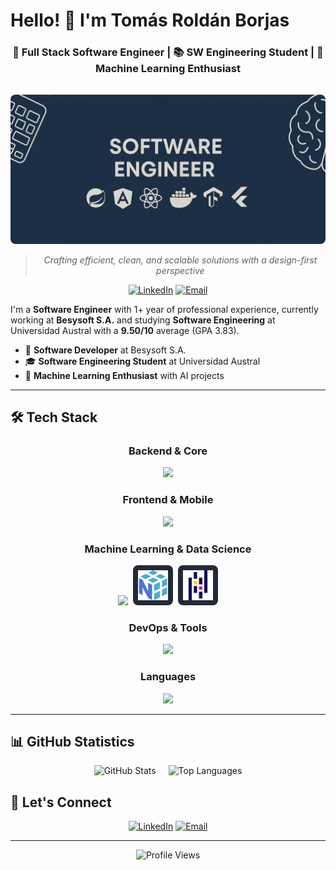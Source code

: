 # Hello! 👋 I'm Tomás Roldán Borjas

<div align="center">
  
### 🚀 Full Stack Software Engineer | 📚 SW Engineering Student | 🤖 Machine Learning Enthusiast

<img src="./Banner%20wide.png" alt="Banner" style="max-width:100%; border-radius:8px; margin-top:16px;" />

> *Crafting efficient, clean, and scalable solutions with a design-first perspective*

[![LinkedIn](https://img.shields.io/badge/LinkedIn-0077B5?style=for-the-badge&logo=linkedin&logoColor=white)](https://www.linkedin.com/in/tomasrolb/)
[![Email](https://img.shields.io/badge/Email-D14836?style=for-the-badge&logo=gmail&logoColor=white)](mailto:tomasrolb@gmail.com)

</div>



I'm a **Software Engineer** with 1+ year of professional experience, currently working at **Besysoft S.A.** and studying **Software Engineering** at Universidad Austral with a **9.50/10** average (GPA 3.83).

- 🏢 **Software Developer** at Besysoft S.A.
- 🎓 **Software Engineering Student** at Universidad Austral
- 🧠 **Machine Learning Enthusiast** with AI projects

---

## 🛠️ Tech Stack

<div align="center">

### Backend & Core
<img src="https://skillicons.dev/icons?i=spring,express,nodejs" />

### Frontend & Mobile  
<img src="https://skillicons.dev/icons?i=angular,react,flutter,androidstudio,tailwind" />

### Machine Learning & Data Science
<img src="https://skillicons.dev/icons?i=tensorflow,sklearn" />
<img src="https://raw.githubusercontent.com/devicons/devicon/master/icons/numpy/numpy-original.svg" alt="NumPy" style="width: 48px; height: 48px; background: #242938; border-radius: 8px; padding: 8px; margin: 0 4px;"/>
<img src="https://raw.githubusercontent.com/devicons/devicon/master/icons/pandas/pandas-original.svg" alt="Pandas" style="width: 48px; height: 48px; background: #242938; border-radius: 8px; padding: 8px; margin: 0;"/>

### DevOps & Tools
<img src="https://skillicons.dev/icons?i=docker,maven,gradle,jenkins,githubactions,git,idea,vscode" />

### Languages
<img src="https://skillicons.dev/icons?i=java,kotlin,typescript,rust,dart,python,haskell" />

</div>



---

## 📊 GitHub Statistics

<div align="center">
  <div style="display: flex; flex-wrap: wrap; justify-content: center; gap: 20px;">
    <img src="https://github-readme-stats.vercel.app/api?username=TomRolB&show_icons=true&theme=tokyonight&hide_border=true&include_all_commits=true&count_private=true" alt="GitHub Stats"/>
    <img src="https://github-readme-stats.vercel.app/api/top-langs/?username=TomRolB&layout=compact&theme=tokyonight&hide_border=true&langs_count=8&hide=HTML,CSS" alt="Top Languages"/>
  </div>
</div>



## 💬 Let's Connect

<div align="center">

[![LinkedIn](https://img.shields.io/badge/Connect_on_LinkedIn-0077B5?style=for-the-badge&logo=linkedin&logoColor=white)](https://www.linkedin.com/in/tomasrolb/)
[![Email](https://img.shields.io/badge/Send_me_an_Email-D14836?style=for-the-badge&logo=gmail&logoColor=white)](mailto:tomasrolb@gmail.com)

</div>

---

<div align="center">
  

![Profile Views](https://komarev.com/ghpvc/?username=TomRolB&color=brightgreen&style=for-the-badge)

</div> 

